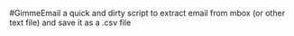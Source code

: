 #GimmeEmail
a quick and dirty script to extract email from mbox (or other text file) and save it as a .csv file
